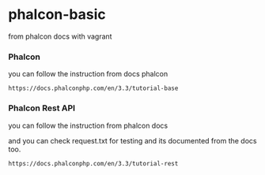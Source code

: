 # phalcon-basic
from phalcon docs with vagrant

### Phalcon

you can follow the instruction from docs phalcon

```
https://docs.phalconphp.com/en/3.3/tutorial-base
```

### Phalcon Rest API

you can follow the instruction from phalcon docs

and you can check request.txt for testing and its documented from the docs too.

```
https://docs.phalconphp.com/en/3.3/tutorial-rest
```
